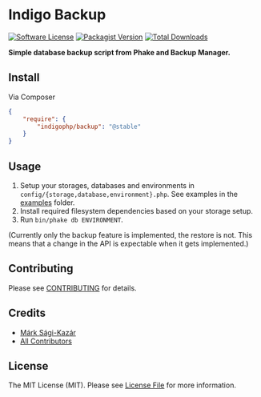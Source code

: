 # Indigo Backup

[![Software License](https://img.shields.io/badge/license-MIT-brightgreen.svg?style=flat-square)](LICENSE)
[![Packagist Version](https://img.shields.io/packagist/v/indigophp/backup.svg?style=flat-square)](https://packagist.org/packages/indigophp/backup)
[![Total Downloads](https://img.shields.io/packagist/dt/indigophp/backup.svg?style=flat-square)](https://packagist.org/packages/indigophp/backup)

**Simple database backup script from Phake and Backup Manager.**


## Install

Via Composer

``` json
{
    "require": {
        "indigophp/backup": "@stable"
    }
}
```

## Usage

1. Setup your storages, databases and environments in `config/{storage,database,environment}.php`. See examples in the [examples](examples/) folder.
2. Install required filesystem dependencies based on your storage setup.
3. Run `bin/phake db ENVIRONMENT`.

(Currently only the backup feature is implemented, the restore is not. This means that a change in the API is expectable when it gets implemented.)


## Contributing

Please see [CONTRIBUTING](https://github.com/indigophp/backup/blob/develop/CONTRIBUTING.md) for details.


## Credits

- [Márk Sági-Kazár](https://github.com/sagikazarmark)
- [All Contributors](https://github.com/indigophp/backup/contributors)


## License

The MIT License (MIT). Please see [License File](https://github.com/indigophp/backup/blob/develop/LICENSE) for more information.
